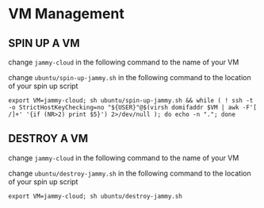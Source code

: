 # VM Management

## SPIN UP A VM

change `jammy-cloud` in the following command to the name of your VM

change `ubuntu/spin-up-jammy.sh` in the following command to the location of your spin up script

`export VM=jammy-cloud; sh ubuntu/spin-up-jammy.sh && while ( ! ssh -t -o StrictHostKeyChecking=no "${USER}"@$(virsh domifaddr $VM | awk -F'[ /]+' '{if (NR>2) print $5}') 2>/dev/null ); do echo -n "."; done
`

## DESTROY A VM

change `jammy-cloud` in the following command to the name of your VM

change `ubuntu/destroy-jammy.sh` in the following command to the location of your spin up script

`export VM=jammy-cloud; sh ubuntu/destroy-jammy.sh`